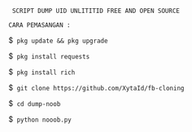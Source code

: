 ``` SCRIPT DUMP UID UNLITITID FREE AND OPEN SOURCE```

``` CARA PEMASANGAN : ```

$``` pkg update && pkg upgrade```

$``` pkg install requests```

$``` pkg install rich```

$``` git clone https://github.com/XytaId/fb-cloning```

$``` cd dump-noob```

$``` python nooob.py```
